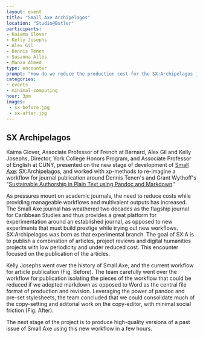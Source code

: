 ```yaml
---
layout: event
title: "Small Axe Archipelagos"
location: "Studio@Butler"
participants:
- Kaiama Glover
- Kelly Josephs
- Alex Gil
- Dennis Tenen
- Susanna Allés 
- Manan Ahmed
type: encounter
prompt: "How do we reduce the production cost for the SX:Archipelagos journal while preserving the quality of Small Axe, and produce a repository copy, a print-on-demand copy and a web version of the journal?"
categories:
- events
- minimal-computing
hour: 3pm
images:
 - sx-before.jpg
 - sx-after.jpg
---
```


## SX Archipelagos

Kaima Glover, Associate Professor of French at Barnard, Alex Gil and Kelly Josephs, Director, York College Honors Program, and Associate Professor of English at CUNY, presented on the new stage of development of [Small Axe](http://smallaxe.net/): SX:Archipelagos, and worked with xp-methods to re-imagine a workflow for journal publication around Dennis Tenen's and Grant Wythoff's "[Sustainable Authorship in Plain Text using Pandoc and Markdown](http://programminghistorian.org/lessons/sustainable-authorship-in-plain-text-using-pandoc-and-markdown)." 

As pressures mount on academic journals, the need to reduce costs while providing manageable workflows and multivalent outputs has increased. The Small Axe journal has weathered two decades as the flagship journal for Caribbean Studies and thus provides a great platform for experimentation around an established journal, as opposed to new experiments that must build prestige while trying out new workflows. SX:Archipelagos was born as that experimental branch. The goal of SX:A is to publish a combination of articles, project reviews and digital humanities projects with low periodicity and under reduced cost. This encounter focused on the publication of the articles. 

Kelly Josephs went over the history of Small Axe, and the current workflow for article publication (Fig. Before). The team carefully went over the workflow for publication isolating the pieces of the workflow that could be reduced if we adopted markdown as opposed to Word as the central file format of production and revision. Leveraging the power of pandoc and pre-set stylesheets, the team concluded that we could consolidate much of the copy-setting and editorial work on the copy-editor, with minimal social friction (Fig. After).

The next stage of the project is to produce high-quality versions of a past issue of Small Axe using this new workflow in a few hours.